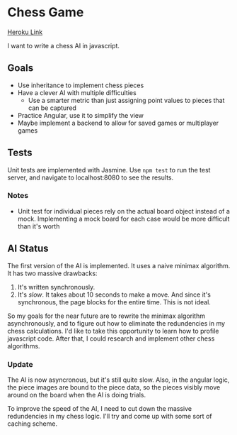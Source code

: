 # Chess Game

[Heroku Link](https://floating-woodland-1046.herokuapp.com/)

I want to write a chess AI in javascript.

## Goals

* Use inheritance to implement chess pieces
* Have a clever AI with multiple difficulties
  * Use a smarter metric than just assigning point values to pieces that can be captured
* Practice Angular, use it to simplify the view
* Maybe implement a backend to allow for saved games or multiplayer games

## Tests

Unit tests are implemented with Jasmine. Use ```npm test``` to run the test server, and navigate to localhost:8080 to see the results.

### Notes

* Unit test for individual pieces rely on the actual board object instead of a mock. Implementing a mock board for each case would be more difficult than it's worth

## AI Status

The first version of the AI is implemented. It uses a naive minimax algorithm. It has two massive drawbacks:

1. It's written synchronously.
2. It's *_slow_*. It takes about 10 seconds to make a move. And since it's synchronous, the page blocks for the entire time. This is not ideal.

So my goals for the near future are to rewrite the minimax algorithm asynchronously, and to figure out how to eliminate the redundencies in my chess calculations. I'd like to take this opportunity to learn how to profile javascript code. After that, I could research and implement other chess algorithms.

### Update

The AI is now asyncronous, but it's still quite slow. Also, in the angular logic, the piece images are bound to the piece data, so the pieces visibly move around on the board when the AI is doing trials.

To improve the speed of the AI, I need to cut down the massive redundencies in my chess logic. I'll try and come up with some sort of caching scheme.

